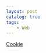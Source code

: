 ```yaml
---
layout: post   	
catalog: true 	
tags:
    - Web
---
```




[Cookie](https://www.cloudflare-cn.com/learning/privacy/what-are-cookies/)